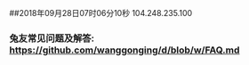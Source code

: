 ##2018年09月28日07时06分10秒 104.248.235.100
### 兔友常见问题及解答: https://github.com/wanggonging/d/blob/w/FAQ.md
